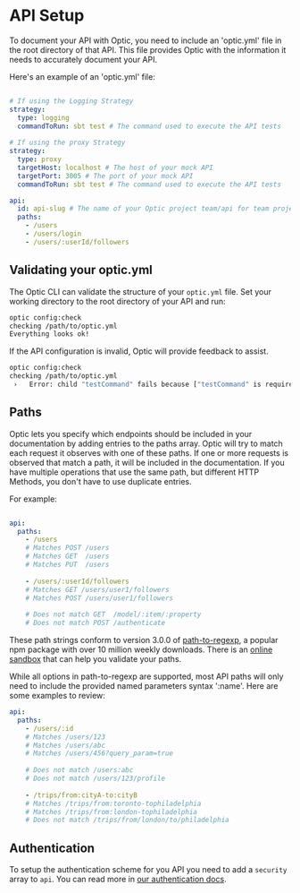 # API Setup
To document your API with Optic, you need to include an 'optic.yml' file in the root directory of that API. This file provides Optic with the information it needs to accurately document your API. 

Here's an example of an 'optic.yml' file: 

```yaml

# If using the Logging Strategy
strategy:
  type: logging
  commandToRun: sbt test # The command used to execute the API tests
  
# If using the proxy Strategy
strategy:
  type: proxy
  targetHost: localhost # The host of your mock API
  targetPort: 3005 # The port of your mock API
  commandToRun: sbt test # The command used to execute the API tests 

api:
  id: api-slug # The name of your Optic project team/api for team projects. 
  paths:
    - /users
    - /users/login
    - /users/:userId/followers
```

## Validating your optic.yml
The Optic CLI can validate the structure of your `optic.yml` file. Set your working directory to the root directory of your API and run: 
```bash
optic config:check
checking /path/to/optic.yml
Everything looks ok!
```

If the API configuration is invalid, Optic will provide feedback to assist. 
```bash
optic config:check
checking /path/to/optic.yml
 ›   Error: child "testCommand" fails because ["testCommand" is required]
```

## Paths
Optic lets you specify which endpoints should be included in your documentation by adding entries to the paths array. Optic will try to match each request it observes with one of these paths. If one or more requests is observed that match a path, it will be included in the documentation. If you have multiple operations that use the same path, but different HTTP Methods, you don't have to use duplicate entries.

For example:
```yaml

api:
  paths:
    - /users 
    # Matches POST /users
    # Matches GET  /users
    # Matches PUT  /users
  
    - /users/:userId/followers
    # Matches GET /users/user1/followers
    # Matches POST /users/user1/followers
  
    # Does not match GET  /model/:item/:property
    # Does not match POST /authenticate
```

These path strings conform to version 3.0.0 of [path-to-regexp](https://www.npmjs.com/package/path-to-regexp), a popular npm package with over 10 million weekly downloads. There is an [online sandbox](http://forbeslindesay.github.io/express-route-tester/) that can help you validate your paths.

While all options in path-to-regexp are supported, most API paths will only need to include the provided named parameters syntax ':name'. Here are some examples to review:

```yaml
api: 
  paths:
    - /users/:id
    # Matches /users/123
    # Matches /users/abc
    # Matches /users/456?query_param=true
  
    # Does not match /users:abc
    # Does not match /users/123/profile
  
    - /trips/from:cityA-to:cityB
    # Matches /trips/from:toronto-tophiladelphia  
    # Matches /trips/from:london-tophiladelphia  
    # Does not match /trips/from/london/to/philadelphia  
```

## Authentication
To setup the authentication scheme for you API you need to add a `security` array to `api`. You can read more in [our authentication docs](authentication.md).
